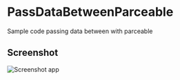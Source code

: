 # PassDataBetweenParceable

Sample code passing data between with parceable
## Screenshot

<img src="https://github.com/ramdanisource/PassDataBetweenParceable/raw/master/screenshot/Screenshot_2016-08-23-20-18-06-420_com.labs.ramdani.passbetweenparceable.png%20=250x" alt="Screenshot app" style="max-width:40%;">
